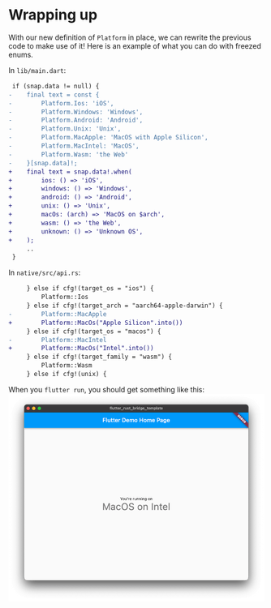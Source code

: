# Wrapping up

With our new definition of `Platform` in place, we can rewrite the previous code to make use
of it! Here is an example of what you can do with freezed enums.

In `lib/main.dart`:
```diff
 if (snap.data != null) {
-    final text = const {
-        Platform.Ios: 'iOS',
-        Platform.Windows: 'Windows',
-        Platform.Android: 'Android',
-        Platform.Unix: 'Unix',
-        Platform.MacApple: 'MacOS with Apple Silicon',
-        Platform.MacIntel: 'MacOS',
-        Platform.Wasm: 'the Web'
-    }[snap.data]!;
+    final text = snap.data!.when(
+        ios: () => 'iOS',
+        windows: () => 'Windows',
+        android: () => 'Android',
+        unix: () => 'Unix',
+        macOs: (arch) => 'MacOS on $arch',
+        wasm: () => 'the Web',
+        unknown: () => 'Unknown OS',
+    );
     ..
 }
```

In `native/src/api.rs`:

```diff
     } else if cfg!(target_os = "ios") {
         Platform::Ios
     } else if cfg!(target_arch = "aarch64-apple-darwin") {
-        Platform::MacApple
+        Platform::MacOs("Apple Silicon".into())
     } else if cfg!(target_os = "macos") {
-        Platform::MacIntel
+        Platform::MacOs("Intel".into())
     } else if cfg!(target_family = "wasm") {
         Platform::Wasm
     } else if cfg!(unix) {
```

When you `flutter run`, you should get something like this:
![macos-intel](macos_intel.png)